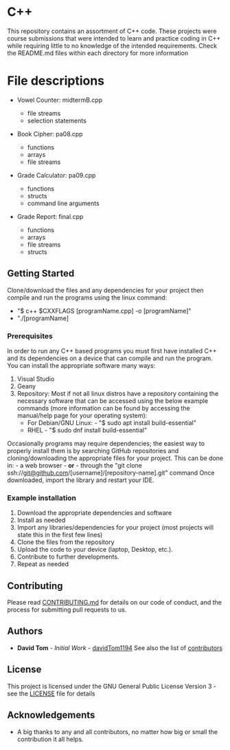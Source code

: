 # C++
This repository contains an assortment of C++ code.
These projects were course submissions that were intended to learn and practice coding in C++ while requiring little to no
knowledge of the intended requirements.
Check the README.md files within each directory for more information

# File descriptions
- Vowel Counter: midtermB.cpp
    - file streams
    - selection statements

- Book Cipher: pa08.cpp
    - functions
    - arrays
    - file streams

- Grade Calculator: pa09.cpp
    - functions
    - structs
    - command line arguments

- Grade Report: final.cpp
    - functions
    - arrays
    - file streams
    - structs

## Getting Started

Clone/download the files and any dependencies for your project then compile and run the programs using the linux command:
  - "$ c++ $CXXFLAGS [programName.cpp] -o [programName]"
  - "./[programName]

### Prerequisites

In order to run any C++ based programs you must first have installed C++ and its dependencies on a device that can compile
and run the program.  You can install the appropriate software many ways:
1. Visual Studio
2. Geany
3. Repository: Most if not all linux distros have a repository containing the necessary software that can be accessed using the
   below example commands (more information can be found by accessing the manual/help page for your operating system):
   - For Debian/GNU Linux:
         - "$ sudo apt install build-essential"
   - RHEL
         - "$ sudo dnf install build-essential"

Occasionally programs may require dependencies; the easiest way to properly install them is by searching GitHub repositories
and cloning/downloading the appropriate files for your project.  This can be done in:
    - a web browser
    - **or**
    - through the "git clone ssh://git@github.com/[username]/[repository-name].git" command
Once downloaded, import the library and restart your IDE.

### Example installation
1. Download the appropriate dependencies and software
2. Install as needed
3. Import any libraries/dependencies for your project (most projects will state this in the first few lines)
4. Clone the files from the repository
5. Upload the code to your device (laptop, Desktop, etc.).
6. Contribute to further developments.
7. Repeat as needed

## Contributing

Please read [CONTRIBUTING.md](https://github.com/davidTom1194/davidTom1194/blob/main/CONTRIBUTING.md) for details on our
code of conduct, and the process for submitting pull requests to us.

## Authors

* **David Tom** - *Initial Work* - [davidTom1194](https://github.com/davidTom1194)
See also the list of [contributors](https://github.com/davidTom1194/davidTom1194/blob/main/contributors)

## License

This project is licensed under the GNU General Public License Version 3 - see the [LICENSE](https://github.com/davidTom1194/davidTom1194/blob/main/LICENSE) file for details

## Acknowledgements

* A big thanks to any and all contributors, no matter how big or small the contribution it all helps.
